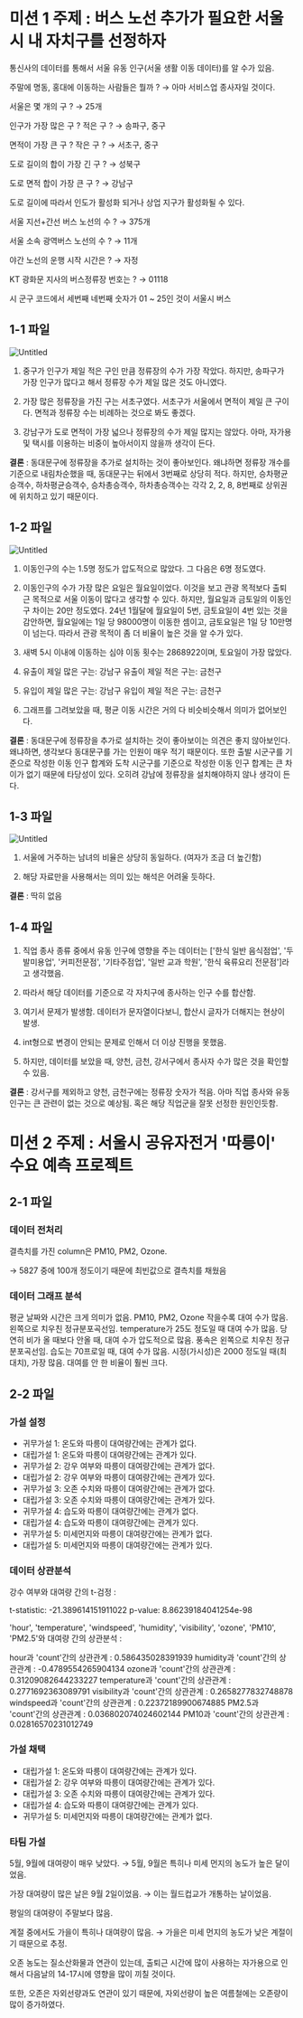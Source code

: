 # 미션 1 주제 : 버스 노선 추가가 필요한 서울 시 내 자치구를 선정하자

통신사의 데이터를 통해서 서울 유동 인구(서울 생활 이동 데이터)를 알 수가 있음.

주말에 명동, 홍대에 이동하는 사람들은 뭘까 ? → 아마 서비스업 종사자일 것이다.

서울은 몇 개의 구 ? → 25개

인구가 가장 많은 구 ? 적은 구 ? → 송파구, 중구

면적이 가장 큰 구 ? 작은 구 ? → 서초구, 중구

도로 길이의 합이 가장 긴 구 ? → 성북구

도로 면적 합이 가장 큰 구 ? → 강남구

도로 길이에 따라서 인도가 활성화 되거나 상업 지구가 활성화될 수 있다.

서울 지선+간선 버스 노선의 수 ? → 375개

서울 소속 광역버스 노선의 수 ? → 11개

야간 노선의 운행 시작 시간은 ? → 자정

KT 광화문 지사의 버스정류장 번호는 ? → 01118

시 군구 코드에서 세번째 네번째 숫자가 01 ~ 25인 것이 서울시 버스

## 1-1 파일

![Untitled](https://prod-files-secure.s3.us-west-2.amazonaws.com/e81b6490-64f0-4868-94c8-f9c1978f04a3/1a2cd1e8-0af6-4948-88ad-6b9f0b99e47e/Untitled.png)

1. 중구가 인구가 제일 적은 구인 만큼 정류장의 수가 가장 작았다. 하지만, 송파구가 가장 인구가 많다고 해서 정류장 수가 제일 많은 것도 아니였다.

2. 가장 많은 정류장을 가진 구는 서초구였다. 서초구가 서울에서 면적이 제일 큰 구이다. 면적과 정류장 수는 비례하는 것으로 봐도 좋겠다.

3. 강남구가 도로 면적이 가장 넓으나 정류장의 수가 제일 많지는 않았다. 아마, 자가용 및 택시를 이용하는 비중이 높아서이지 않을까 생각이 든다.

**결론** : 동대문구에 정류장을 추가로 설치하는 것이 좋아보인다. 왜냐하면 정류장 개수를 기준으로 내림차순했을 때, 동대문구는 뒤에서 3번째로 상당히 적다. 하지만, 승차평균승객수, 하차평균승객수, 승차총승객수, 하차총승객수는 각각 2, 2, 8, 8번째로 상위권에 위치하고 있기 때문이다.

## 1-2 파일

![Untitled](https://prod-files-secure.s3.us-west-2.amazonaws.com/e81b6490-64f0-4868-94c8-f9c1978f04a3/3f7b9423-39f7-4f9b-beae-360732973fb7/Untitled.png)

1. 이동인구의 수는 1.5명 정도가 압도적으로 많았다. 그 다음은 6명 정도였다.

2. 이동인구의 수가 가장 많은 요일은 월요일이었다. 이것을 보고 관광 목적보다 출퇴근 목적으로 서울 이동이 많다고 생각할 수 있다. 하지만, 월요일과 금토일의 이동인구 차이는 20만 정도였다. 24년 1월달에 월요일이 5번, 금토요일이 4번 있는 것을 감안하면, 월요일에는 1일 당 98000명이 이동한 셈이고, 금토요일은 1일 당 10만명이 넘는다. 따라서 관광 목적이 좀 더 비율이 높은 것을 알 수가 있다.

3. 새벽 5시 이내에 이동하는 심야 이동 횟수는 2868922이며, 토요일이 가장 많았다.

4. 유출이 제일 많은 구는: 강남구
     유출이 제일 적은 구는: 금천구

5. 유입이 제일 많은 구는: 강남구
     유입이 제일 적은 구는: 금천구

6. 그래프를 그려보았을 때, 평균 이동 시간은 거의 다 비슷비슷해서 의미가 없어보인다.

**결론** : 동대문구에 정류장을 추가로 설치하는 것이 좋아보이는 의견은 좋지 않아보인다. 왜냐하면, 생각보다 동대문구를 가는 인원이 매우 적기 때문이다. 또한 출발 시군구를 기준으로 작성한 이동 인구 합계와 도착 시군구를 기준으로 작성한 이동 인구 합계는 큰 차이가 없기 때문에 타당성이 있다. 오히려 강남에 정류장을 설치해야하지 않나 생각이 든다. 

## 1-3 파일

![Untitled](https://prod-files-secure.s3.us-west-2.amazonaws.com/e81b6490-64f0-4868-94c8-f9c1978f04a3/7715321a-47b3-487d-a71c-c43b7f28e14e/Untitled.png)

1. 서울에 거주하는 남녀의 비율은 상당히 동일하다. (여자가 조금 더 높긴함)

2. 해당 자료만을 사용해서는 의미 있는 해석은 어려울 듯하다.

**결론** : 딱히 없음

## 1-4 파일

1. 직업 종사 종류 중에서 유동 인구에 영향을 주는 데이터는 ['한식 일반 음식점업', '두발미용업', '커피전문점', '기타주점업', '일반 교과 학원', '한식 육류요리 전문점']라고 생각했음.

2. 따라서 해당 데이터를 기준으로 각 자치구에 종사하는 인구 수를 합산함.

3. 여기서 문제가 발생함. 데이터가 문자열이다보니, 합산시 글자가 더해지는 현상이 발생.

4. int형으로 변경이 안되는 문제로 인해서 더 이상 진행을 못했음.

5. 하지만, 데이터를 보았을 때, 양천, 금천, 강서구에서 종사자 수가 많은 것을 확인할 수 있음.

**결론** : 강서구를 제외하고 양천, 금천구에는 정류장 숫자가 적음. 아마 직업 종사와 유동 인구는 큰 관련이 없는 것으로 예상됨. 혹은 해당 직업군을 잘못 선정한 원인인듯함.

# 미션 2 주제 : 서울시 공유자전거 '따릉이' 수요 예측 프로젝트

## 2-1 파일

### 데이터 전처리

결측치를 가진 column은 PM10, PM2, Ozone.

 → 5827 중에 100개 정도이기 때문에 최빈값으로 결측치를 채웠음

### 데이터 그래프 분석

평균 날짜와 시간은 크게 의미가 없음.
PM10, PM2, Ozone 작을수록 대여 수가 많음. 왼쪽으로 치우친 정규분포곡선임.
temperature가 25도 정도일 때 대여 수가 많음.
당연히 비가 올 때보다 안올 때, 대여 수가 압도적으로 많음.
풍속은 왼쪽으로 치우친 정규분포곡선임.
습도는 70프로일 때, 대여 수가 많음.
시정(가시성)은 2000 정도일 때(최대치), 가장 많음.
대여를 안 한 비율이 훨씬 크다.

## 2-2 파일

### 가설 설정

- 귀무가설 1: 온도와 따릉이 대여량간에는 관계가 없다.
- 대립가설 1: 온도와 따릉이 대여량간에는 관계가 있다.
- 귀무가설 2: 강우 여부와 따릉이 대여량간에는 관계가 없다.
- 대립가설 2: 강우 여부와 따릉이 대여량간에는 관계가 있다.
- 귀무가설 3: 오존 수치와 따릉이 대여량간에는 관계가 없다.
- 대립가설 3: 오존 수치와 따릉이 대여량간에는 관계가 있다.
- 귀무가설 4: 습도와 따릉이 대여량간에는 관계가 없다.
- 대립가설 4: 습도와 따릉이 대여량간에는 관계가 있다.
- 귀무가설 5: 미세먼지와 따릉이 대여량간에는 관계가 없다.
- 대립가설 5: 미세먼지와 따릉이 대여량간에는 관계가 있다.

### 데이터 상관분석

강수 여부와 대여량 간의 t-검정 : 

t-statistic: -21.389614151911022
p-value: 8.86239184041254e-98

'hour', 'temperature', 'windspeed', 'humidity', 'visibility', 'ozone', 'PM10', 'PM2.5'와 대여량 간의 상관분석 :

hour과 'count'간의 상관관계 : 0.586435028391939
humidity과 'count'간의 상관관계 : -0.4789554265904134
ozone과 'count'간의 상관관계 : 0.31209082644233227
temperature과 'count'간의 상관관계 : 0.2771692363089791
visibility과 'count'간의 상관관계 : 0.2658277832748878
windspeed과 'count'간의 상관관계 : 0.22372189900674885
PM2.5과 'count'간의 상관관계 : 0.036802074024602144
PM10과 'count'간의 상관관계 : 0.02816570231012749

### 가설 채택

- 대립가설 1: 온도와 따릉이 대여량간에는 관계가 있다.
- 대립가설 2: 강우 여부와 따릉이 대여량간에는 관계가 있다.
- 대립가설 3: 오존 수치와 따릉이 대여량간에는 관계가 있다.
- 대립가설 4: 습도와 따릉이 대여량간에는 관계가 있다.
- 귀무가설 5: 미세먼지와 따릉이 대여량간에는 관계가 없다.

### 타팀 가설

5월, 9월에 대여량이 매우 낮았다. → 5월, 9월은 특히나 미세 먼지의 농도가 높은 달이었음.

가장 대여량이 많은 날은 9월 2일이었음. → 이는 월드컵교가 개통하는 날이었음.

평일의 대여량이 주말보다 많음.

계절 중에서도 가을이 특히나 대여량이 많음. → 가을은 미세 먼지의 농도가 낮은 계절이기 때문으로 추정.

오존 농도는 질소산화물과 연관이 있는데, 출퇴근 시간에 많이 사용하는 자가용으로 인해서 다음날의 14-17시에 영향을 많이 끼칠 것이다.

또한, 오존은 자외선량과도 연관이 있기 때문에, 자외선량이 높은 여름철에는 오존량이 많이 증가하였다.
